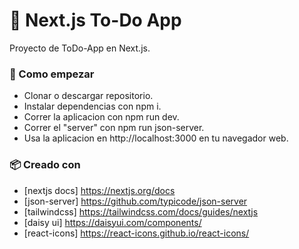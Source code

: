 # 📝 Next.js To-Do App

Proyecto de ToDo-App en Next.js.

### 🚀 Como empezar

- Clonar o descargar repositorio.
- Instalar dependencias con npm i.
- Correr la aplicacion con npm run dev.
- Correr el "server" con npm run json-server.
- Usa la aplicacion en http://localhost:3000 en tu navegador web.

### 📦 Creado con

- [nextjs docs] https://nextjs.org/docs
- [json-server] https://github.com/typicode/json-server
- [tailwindcss] https://tailwindcss.com/docs/guides/nextjs
- [daisy ui] https://daisyui.com/components/
- [react-icons] https://react-icons.github.io/react-icons/